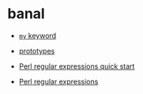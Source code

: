 # banal

+ [```my``` keyword](https://www.geeksforgeeks.org/perl-my-keyword/)

+ [prototypes](https://perldoc.perl.org/perlsub#Prototypes)

+ [Perl regular expressions quick start](https://perldoc.perl.org/perlrequick)

+ [Perl regular expressions](https://perldoc.perl.org/perlre)